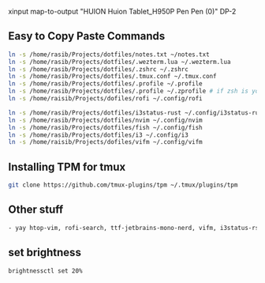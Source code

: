 xinput map-to-output "HUION Huion Tablet_H950P Pen Pen (0)" DP-2

## Easy to Copy Paste Commands

```bash
ln -s /home/rasib/Projects/dotfiles/notes.txt ~/notes.txt
ln -s /home/rasib/Projects/dotfiles/.wezterm.lua ~/.wezterm.lua
ln -s /home/rasib/Projects/dotfiles/.zshrc ~/.zshrc
ln -s /home/rasib/Projects/dotfiles/.tmux.conf ~/.tmux.conf
ln -s /home/rasib/Projects/dotfiles/.profile ~/.profile
ln -s /home/rasib/Projects/dotfiles/.profile ~/.zprofile # if zsh is your default shell
ln -s /home/raisib/Projects/dofiles/rofi ~/.config/rofi

ln -s /home/rasib/Projects/dotfiles/i3status-rust ~/.config/i3status-rust
ln -s /home/rasib/Projects/dotfiles/nvim ~/.config/nvim
ln -s /home/rasib/Projects/dotfiles/fish ~/.config/fish
ln -s /home/rasib/Projects/dotfiles/i3 ~/.config/i3
ln -s /home/raisib/Projects/dofiles/vifm ~/.config/vifm
```

## Installing TPM for tmux

```bash
git clone https://github.com/tmux-plugins/tpm ~/.tmux/plugins/tpm
```

## Other stuff

```bash
- yay htop-vim, rofi-search, ttf-jetbrains-mono-nerd, vifm, i3status-rs, neovim, zsh, tmux
```

## set brightness

```bash
brightnessctl set 20%
```
